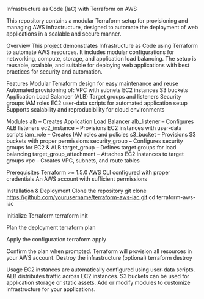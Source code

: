 Infrastructure as Code (IaC) with Terraform on AWS

This repository contains a modular Terraform setup for provisioning and managing AWS infrastructure, designed to automate the deployment of web applications in a scalable and secure manner.


Overview
This project demonstrates Infrastructure as Code using Terraform to automate AWS resources. It includes modular configurations for networking, compute, storage, and application load balancing. The setup is reusable, scalable, and suitable for deploying web applications with best practices for security and automation.


Features
Modular Terraform design for easy maintenance and reuse
Automated provisioning of:
VPC with subnets
EC2 instances
S3 buckets
Application Load Balancer (ALB)
Target groups and listeners
Security groups
IAM roles
EC2 user-data scripts for automated application setup
Supports scalability and reproducibility for cloud environments


Modules
alb – Creates Application Load Balancer
alb_listener – Configures ALB listeners
ec2_instance – Provisions EC2 instances with user-data scripts
iam_role – Creates IAM roles and policies
s3_bucket – Provisions S3 buckets with proper permissions
security_group – Configures security groups for EC2 & ALB
target_group – Defines target groups for load balancing
target_group_attachment – Attaches EC2 instances to target groups
vpc – Creates VPC, subnets, and route tables


Prerequisites
Terraform >= 1.5.0
AWS CLI configured with proper credentials
An AWS account with sufficient permissions


Installation & Deployment
Clone the repository
git clone https://github.com/yourusername/terraform-aws-iac.git
cd terraform-aws-iac

Initialize Terraform
terraform init

Plan the deployment
terraform plan

Apply the configuration
terraform apply

Confirm the plan when prompted.
Terraform will provision all resources in your AWS account.
Destroy the infrastructure (optional)
terraform destroy


Usage
EC2 instances are automatically configured using user-data scripts.
ALB distributes traffic across EC2 instances.
S3 buckets can be used for application storage or static assets.
Add or modify modules to customize infrastructure for your applications.
